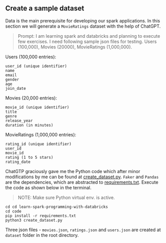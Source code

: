 ## Create a sample dataset

Data is the main prerequisite for developing our spark applications. In this section we will generate a `MovieRatings` dataset with the help of ChatGPT.

> Prompt: I am learning spark and databricks and planning to execute few exercises. I need following sample json files for testing. Users (100,000), Movies (20000), MovieRatings (1,000,000).

Users (100,000 entries):
```
user_id (unique identifier)
name
email
gender
age
join_date
```

Movies (20,000 entries):
```
movie_id (unique identifier)
title
genre
release_year
duration (in minutes)
```

MovieRatings (1,000,000 entries):

```
rating_id (unique identifier)
user_id
movie_id
rating (1 to 5 stars)
rating_date
```

ChatGTP graciously gave me the Python code which after minor modifications by me can be found at [create_dataset.py](./../code/create_dataset.py). `Faker` and `Pandas` are the dependencies, which are abstracted to [requirements.txt](./../code/requirements.txt). Execute the code as shown below in the terminal.

> NOTE: Make sure Python virtual env. is active.

```
cd cd learn-spark-programming-with-databricks
cd code
pip install -r requirements.txt
python3 create_dataset.py
```

Three json files - `movies.json`, `ratings.json` and `users.json` are created at `dataset` folder in the root directory.